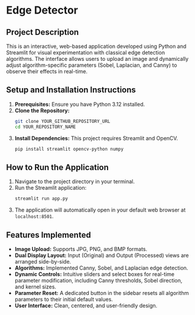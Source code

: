 # Edge Detector

## Project Description
This is an interactive, web-based application developed using Python and Streamlit for visual experimentation with classical edge detection algorithms. The interface allows users to upload an image and dynamically adjust algorithm-specific parameters (Sobel, Laplacian, and Canny) to observe their effects in real-time.

## Setup and Installation Instructions
1.  **Prerequisites:** Ensure you have Python 3.12 installed.
2.  **Clone the Repository:**
    ```bash
    git clone YOUR_GITHUB_REPOSITORY_URL
    cd YOUR_REPOSITORY_NAME
    ```
3.  **Install Dependencies:** This project requires Streamlit and OpenCV.
    ```bash
    pip install streamlit opencv-python numpy
    ```

## How to Run the Application
1.  Navigate to the project directory in your terminal.
2.  Run the Streamlit application:
    ```bash
    streamlit run app.py
    ```
3.  The application will automatically open in your default web browser at `localhost:8501`.

## Features Implemented
* **Image Upload:** Supports JPG, PNG, and BMP formats.
* **Dual Display Layout:** Input (Original) and Output (Processed) views are arranged side-by-side.
* **Algorithms:** Implemented Canny, Sobel, and Laplacian edge detection.
* **Dynamic Controls:** Intuitive sliders and select boxes for real-time parameter modification, including Canny thresholds, Sobel direction, and kernel sizes.
* **Parameter Reset:** A dedicated button in the sidebar resets all algorithm parameters to their initial default values.
* **User Interface:** Clean, centered, and user-friendly design.
